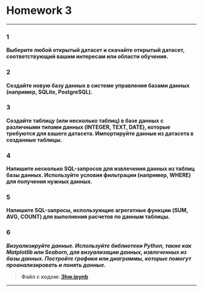 # Homework 3
---
### 1
__Выберите любой открытый датасет и скачайте открытый датасет, соответствующий вашим интересам или области обучения.__
### 2
__Создайте новую базу данных в системе управления базами данных (например, SQLite, PostgreSQL).__
### 3
__Создайте таблицу (или несколько таблиц) в базе данных с различными типами данных (INTEGER, TEXT, DATE), которые требуются для вашего датасета. Импортируйте данные из датасета в созданные таблицы.__
### 4
__Напишите несколько SQL-запросов для извлечения данных из таблиц базы данных. Используйте условия фильтрации (например, WHERE) для получения нужных данных.__
### 5
__Напишите SQL-запросы, использующие агрегатные функции  (SUM, AVG, COUNT) для выполнения расчетов по данным таблицы.__
### 6
___Визуализируйте данные. Используйте библиотеки Python, такие как Matplotlib или Seaborn, для визуализации данных, извлеченных из базы данных. Постройте графики или диаграммы, которые помогут проанализировать и понять данные.___
> __Файл с кодом: [3hw.ipynb](3hw.ipynb)__
___